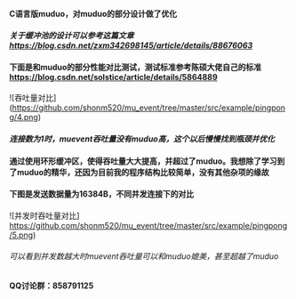 #### C语言版muduo，对muduo的部分设计做了优化
#### *关于缓冲池的设计可以参考这篇文章 https://blog.csdn.net/zxm342698145/article/details/88676063*

#### 下面是和muduo的部分性能对比测试，测试标准参考陈硕大佬自己的标准 https://blog.csdn.net/solstice/article/details/5864889 


![吞吐量对比] (https://github.com/shonm520/mu_event/tree/master/src/example/pingpong/4.png)

#### *连接数为1时，muevent吞吐量没有muduo高，这个以后慢慢找到瓶颈并优化*

#### 通过使用环形缓冲区，使得吞吐量大大提高，并超过了muduo。我想除了学习到了muduo的精华，还因为目前我的程序结构比较简单，没有其他杂项的缘故

#### 下图是发送数据量为16384B，不同并发连接下的对比
![并发时吞吐量对比] https://github.com/shonm520/mu_event/tree/master/src/example/pingpong/5.png)

###### 可以看到并发数越大时muevent吞吐量可以和muduo媲美，甚至超越了muduo


#### QQ讨论群：858791125



